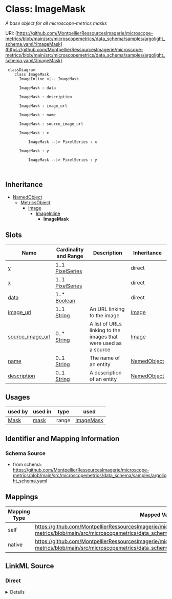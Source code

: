 # Class: ImageMask


_A base object for all microscope-metrics masks_





URI: [https://github.com/MontpellierRessourcesImagerie/microscope-metrics/blob/main/src/microscopemetrics/data_schema/samples/argolight_schema.yaml/:ImageMask](https://github.com/MontpellierRessourcesImagerie/microscope-metrics/blob/main/src/microscopemetrics/data_schema/samples/argolight_schema.yaml/:ImageMask)




```mermaid
 classDiagram
    class ImageMask
      ImageInline <|-- ImageMask
      
      ImageMask : data
        
      ImageMask : description
        
      ImageMask : image_url
        
      ImageMask : name
        
      ImageMask : source_image_url
        
      ImageMask : x
        
          ImageMask --|> PixelSeries : x
        
      ImageMask : y
        
          ImageMask --|> PixelSeries : y
        
      
```





## Inheritance
* [NamedObject](NamedObject.md)
    * [MetricsObject](MetricsObject.md)
        * [Image](Image.md)
            * [ImageInline](ImageInline.md)
                * **ImageMask**



## Slots

| Name | Cardinality and Range | Description | Inheritance |
| ---  | --- | --- | --- |
| [y](y.md) | 1..1 <br/> [PixelSeries](PixelSeries.md) |  | direct |
| [x](x.md) | 1..1 <br/> [PixelSeries](PixelSeries.md) |  | direct |
| [data](data.md) | 1..* <br/> [Boolean](Boolean.md) |  | direct |
| [image_url](image_url.md) | 1..1 <br/> [String](String.md) | An URL linking to the image | [Image](Image.md) |
| [source_image_url](source_image_url.md) | 0..* <br/> [String](String.md) | A list of URLs linking to the images that were used as a source | [Image](Image.md) |
| [name](name.md) | 0..1 <br/> [String](String.md) | The name of an entity | [NamedObject](NamedObject.md) |
| [description](description.md) | 0..1 <br/> [String](String.md) | A description of an entity | [NamedObject](NamedObject.md) |





## Usages

| used by | used in | type | used |
| ---  | --- | --- | --- |
| [Mask](Mask.md) | [mask](mask.md) | range | [ImageMask](ImageMask.md) |






## Identifier and Mapping Information







### Schema Source


* from schema: https://github.com/MontpellierRessourcesImagerie/microscope-metrics/blob/main/src/microscopemetrics/data_schema/samples/argolight_schema.yaml





## Mappings

| Mapping Type | Mapped Value |
| ---  | ---  |
| self | https://github.com/MontpellierRessourcesImagerie/microscope-metrics/blob/main/src/microscopemetrics/data_schema/samples/argolight_schema.yaml/:ImageMask |
| native | https://github.com/MontpellierRessourcesImagerie/microscope-metrics/blob/main/src/microscopemetrics/data_schema/samples/argolight_schema.yaml/:ImageMask |





## LinkML Source

<!-- TODO: investigate https://stackoverflow.com/questions/37606292/how-to-create-tabbed-code-blocks-in-mkdocs-or-sphinx -->

### Direct

<details>
```yaml
name: ImageMask
description: A base object for all microscope-metrics masks
from_schema: https://github.com/MontpellierRessourcesImagerie/microscope-metrics/blob/main/src/microscopemetrics/data_schema/samples/argolight_schema.yaml
is_a: ImageInline
attributes:
  y:
    name: y
    implements:
    - linkml:axis1
    from_schema: https://github.com/MontpellierRessourcesImagerie/microscope-metrics/blob/main/src/microscopemetrics/data_schema/core_schema.yaml
    rank: 1000
    range: PixelSeries
    required: true
  x:
    name: x
    implements:
    - linkml:axis0
    from_schema: https://github.com/MontpellierRessourcesImagerie/microscope-metrics/blob/main/src/microscopemetrics/data_schema/core_schema.yaml
    rank: 1000
    range: PixelSeries
    required: true
  data:
    name: data
    implements:
    - linkml:elements
    from_schema: https://github.com/MontpellierRessourcesImagerie/microscope-metrics/blob/main/src/microscopemetrics/data_schema/core_schema.yaml
    multivalued: true
    range: boolean
    required: true

```
</details>

### Induced

<details>
```yaml
name: ImageMask
description: A base object for all microscope-metrics masks
from_schema: https://github.com/MontpellierRessourcesImagerie/microscope-metrics/blob/main/src/microscopemetrics/data_schema/samples/argolight_schema.yaml
is_a: ImageInline
attributes:
  y:
    name: y
    implements:
    - linkml:axis1
    from_schema: https://github.com/MontpellierRessourcesImagerie/microscope-metrics/blob/main/src/microscopemetrics/data_schema/core_schema.yaml
    rank: 1000
    alias: y
    owner: ImageMask
    domain_of:
    - ImageMask
    - Image2D
    - Image5D
    - Point
    - Rectangle
    - Ellipse
    - Vertex
    - Mask
    range: PixelSeries
    required: true
  x:
    name: x
    implements:
    - linkml:axis0
    from_schema: https://github.com/MontpellierRessourcesImagerie/microscope-metrics/blob/main/src/microscopemetrics/data_schema/core_schema.yaml
    rank: 1000
    alias: x
    owner: ImageMask
    domain_of:
    - ImageMask
    - Image2D
    - Image5D
    - Point
    - Rectangle
    - Ellipse
    - Vertex
    - Mask
    range: PixelSeries
    required: true
  data:
    name: data
    implements:
    - linkml:elements
    from_schema: https://github.com/MontpellierRessourcesImagerie/microscope-metrics/blob/main/src/microscopemetrics/data_schema/core_schema.yaml
    multivalued: true
    alias: data
    owner: ImageMask
    domain_of:
    - ImageAsNumpy
    - ImageMask
    - Image2D
    - Image5D
    range: boolean
    required: true
  image_url:
    name: image_url
    description: An URL linking to the image
    from_schema: https://github.com/MontpellierRessourcesImagerie/microscope-metrics/blob/main/src/microscopemetrics/data_schema/samples/argolight_schema.yaml
    rank: 1000
    multivalued: false
    identifier: true
    alias: image_url
    owner: ImageMask
    domain_of:
    - Image
    range: string
    required: true
  source_image_url:
    name: source_image_url
    description: A list of URLs linking to the images that were used as a source
    from_schema: https://github.com/MontpellierRessourcesImagerie/microscope-metrics/blob/main/src/microscopemetrics/data_schema/samples/argolight_schema.yaml
    rank: 1000
    multivalued: true
    alias: source_image_url
    owner: ImageMask
    domain_of:
    - Image
    range: string
    required: false
  name:
    name: name
    description: The name of an entity
    from_schema: https://github.com/MontpellierRessourcesImagerie/microscope-metrics/blob/main/src/microscopemetrics/data_schema/samples/argolight_schema.yaml
    rank: 1000
    multivalued: false
    alias: name
    owner: ImageMask
    domain_of:
    - NamedObject
    - Experimenter
    - Column
    range: string
    required: false
  description:
    name: description
    description: A description of an entity
    from_schema: https://github.com/MontpellierRessourcesImagerie/microscope-metrics/blob/main/src/microscopemetrics/data_schema/samples/argolight_schema.yaml
    rank: 1000
    multivalued: false
    alias: description
    owner: ImageMask
    domain_of:
    - NamedObject
    - ROI
    - Tag
    range: string

```
</details>